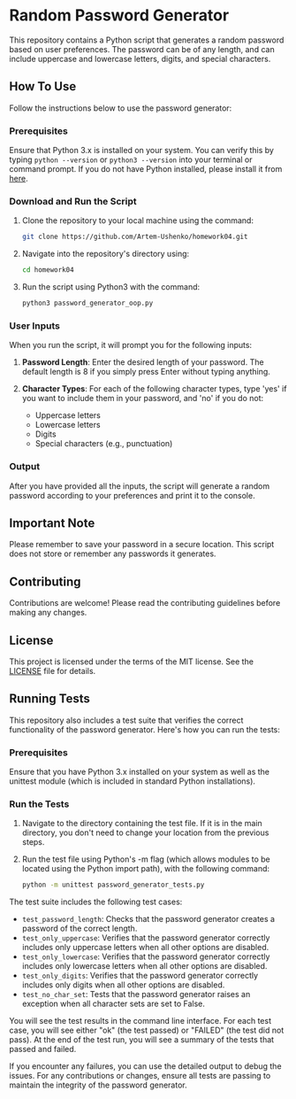 # Random Password Generator

This repository contains a Python script that generates a random password based on user preferences. The password can be of any length, and can include uppercase and lowercase letters, digits, and special characters.

## How To Use

Follow the instructions below to use the password generator:

### Prerequisites

Ensure that Python 3.x is installed on your system. You can verify this by typing `python --version` or `python3 --version` into your terminal or command prompt. If you do not have Python installed, please install it from [here](https://www.python.org/downloads/).

### Download and Run the Script

1. Clone the repository to your local machine using the command: 

   ```bash
   git clone https://github.com/Artem-Ushenko/homework04.git
   ```
   
2. Navigate into the repository's directory using:

   ```bash
   cd homework04
   ```

3. Run the script using Python3 with the command:

   ```bash
   python3 password_generator_oop.py
   ```

### User Inputs

When you run the script, it will prompt you for the following inputs:

1. **Password Length**: Enter the desired length of your password. The default length is 8 if you simply press Enter without typing anything.

2. **Character Types**: For each of the following character types, type 'yes' if you want to include them in your password, and 'no' if you do not:

   - Uppercase letters
   - Lowercase letters
   - Digits
   - Special characters (e.g., punctuation)

### Output

After you have provided all the inputs, the script will generate a random password according to your preferences and print it to the console.

## Important Note

Please remember to save your password in a secure location. This script does not store or remember any passwords it generates.

## Contributing

Contributions are welcome! Please read the contributing guidelines before making any changes.

## License

This project is licensed under the terms of the MIT license. See the [LICENSE](LICENSE) file for details.

## Running Tests

This repository also includes a test suite that verifies the correct functionality of the password generator. Here's how you can run the tests:

### Prerequisites

Ensure that you have Python 3.x installed on your system as well as the unittest module (which is included in standard Python installations).

### Run the Tests

1. Navigate to the directory containing the test file. If it is in the main directory, you don't need to change your location from the previous steps.

2. Run the test file using Python's -m flag (which allows modules to be located using the Python import path), with the following command:

   ```bash
   python -m unittest password_generator_tests.py
   ```

The test suite includes the following test cases:

- `test_password_length`: Checks that the password generator creates a password of the correct length.
- `test_only_uppercase`: Verifies that the password generator correctly includes only uppercase letters when all other options are disabled.
- `test_only_lowercase`: Verifies that the password generator correctly includes only lowercase letters when all other options are disabled.
- `test_only_digits`: Verifies that the password generator correctly includes only digits when all other options are disabled.
- `test_no_char_set`: Tests that the password generator raises an exception when all character sets are set to False.

You will see the test results in the command line interface. For each test case, you will see either "ok" (the test passed) or "FAILED" (the test did not pass). At the end of the test run, you will see a summary of the tests that passed and failed. 

If you encounter any failures, you can use the detailed output to debug the issues. For any contributions or changes, ensure all tests are passing to maintain the integrity of the password generator.
